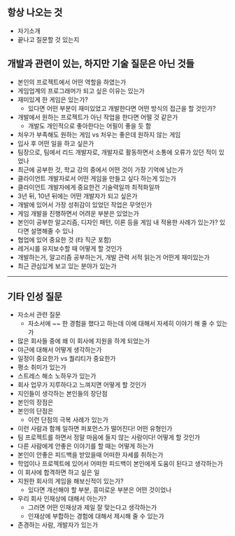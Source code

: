 ## 항상 나오는 것

- 자기소개
- 끝나고 질문할 것 있는지



## 개발과 관련이 있는, 하지만 기술 질문은 아닌 것들

- 본인의 프로젝트에서 어떤 역할을 하였는가
- 게임업계의 프로그래머가 되고 싶은 이유는 있는가
- 재미있게 한 게임은 있는가? 
  - 있다면 어떤 부분이 재미있었고 개발한다면 어떤 방식의 접근을 할 것인가?
- 개발에서 원하는 프로젝트가 아닌 작업을 한다면 어떨 것 같은가
  - 개발도 개인적으로 좋아한다는 어필이 좋을 듯 함
- 처우가 부족해도 원하는 게임 vs 처우는 좋은데 원하지 않는 게임
- 입사 후 어떤 일을 하고 싶은가
- 팀장으로, 팀에서 리드 개발자로, 개발자로 활동하면서 소통에 오류가 있던 적이 있었나
- 최근에 공부한 것, 학교 강의 중에서 어떤 것이 가장 기억에 남는가
- 클라이언트 개발자로서 어떤 게임을 만들고 싶다 하는게 있는가
- 클라이언트 개발자에게 중요한건 기술력일까 최적화일까
- 3년 뒤, 10년 뒤에는 어떤 개발자가 되고 싶은가
- 개발에 있어서 가장 성취감이 있었던 작업은 무엇인가
- 게임 개발을 진행하면서 어려운 부분은 있었는가
- 본인이 공부한 알고리즘, 디자인 패턴, 이론 등을 게임 내 적용한 사례가 있는가? 있다면 설명해줄 수 있나
- 협업에 있어 중요한 것 (타 직군 포함)
- 레거시를 유지보수할 때 어떻게 할 것인가
- 개발하는거, 알고리즘 공부하는거, 개발 관력 서적 읽는거 어떤게 재미있는가
- 최근 관심있게 보고 있는 분야가 있는가



---

## 기타 인성 질문

- 자소서 관련 질문
  - 자소서에 ~~ 한 경험을 했다고 하는데 이에 대해서 자세히 이야기 해 줄 수 있는가
- 많은 회사들 중에 왜 이 회사에 지원을 하게 되었는가
- 야근에 대해서 어떻게 생각하는가
- 일정이 중요한가 vs 퀄리티가 중요한가
- 평소 취미가 있는가
- 스트레스 해소 노하우가 있는가
- 회사 업무가 지루하다고 느껴지면 어떻게 할 것인가
- 지인들이 생각하는 본인들의 장단점
- 본인의 장점은
- 본인의 단점은
  - 이런 단점의 극복 사례가 있는가
- 이런 사람과 함께 일하면 퍼포먼스가 떨어진다! 어떤 유형인가
- 팀 프로젝트를 하면서 정말 마음에 들지 않는 사람이다! 어떻게 할 것인가
- 다른 사람에게 안좋은 이야기를 할 때는 어떻게 하는가
- 본인이 안좋은 피드백을 받았을때 어떠한 자세를 취하는가
- 학업이나 프로젝트에 있어서 어떠한 피드백이 본인에게 도움이 된다고 생각하는가
- 이 회사에 합격하면 하고 싶은 일
- 지원한 회사의 게임을 해보신적이 있는가?
  - 있다면 개선해야 할 부분, 흥미로운 부분은 어떤 것이었나
- 우리 회사 인재상에 대해서 아는가?
  - 그러면 어떤 인재상과 제일 잘 맞는다고 생각하는가
  - 인재상에 부합하는 경험에 대해서 제시해 줄 수 있는가
- 존경하는 사람, 개발자가 있는가